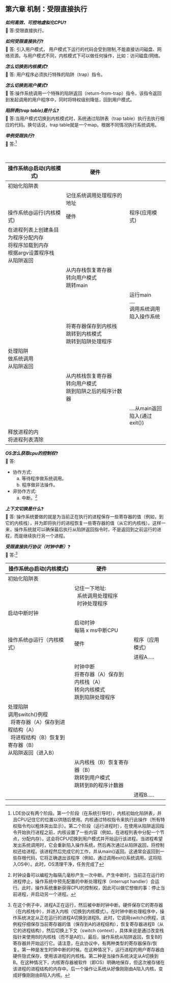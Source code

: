 ## 第六章 机制：受限直接执行

***如何高效、可控地虚拟化CPU***:question:   
:key: 答:受限直接执行。  

***如何受限直接执行***:question:    
:key: 答: 引入用户模式， 用户模式下运行的代码会受到限制,不能直接访问磁盘、网络资源。与用户模式不同，内核模式下可以做任何操作，比如：访问磁盘/网络。  

***怎么切换到内核模式***:question:  
:key: 答: 用户程序必须执行特殊的陷阱（trap）指令。  

***怎么切换到用户模式***:question:    
:key: 答:操作系统调用一个特殊的陷阱返回（return-from-trap）指令，该指令返回到发起调用的用户程序中，同时将特权级别降低，回到用户模式。  

***陷阱表(trap table)是什么***:question:  
:key: 答:当用户模式切换到内核模式时，系统通过陷阱表（trap table）执行去执行相应的代码。换句话说，trap table就是一个map。根据不同情况执行系统调用。

***举例受限执行***:question:   
:key: 答:[^1]   
 <table>
    　　　 <thead>
        　　　 <tr>
            　　　 <th>操作系统@启动(内核模式)</th>
            　　　 <th>硬件</th>
            　　　 <th></th>
            　　　 </tr>
        　　　 </thead>
    　　　 <tbody>
        　　　 <tr>
            　　　 <td>初始化陷阱表</td>
            　　　 <td></td>
            　　　 <td></td>
            　　　 </tr>
        　　　 <tr>
            　　　 <td></td>
            　　　 <td>记住系统调用处理程序的地址</td>
            　　　 <td></td>
            　　　 </tr>
        　　　 <tr>
            　　　 <td>操作系统@运行(内核模式)</td>
            　　　 <td>硬件</td>
            　　　 <td>程序(应用模式)</td>
            　　　 </tr>
        　　　 <tr>
            　　　 <td>在进程列表上创建条目 <br />
                为程序分配内存<br />
                将程序加载到内存<br />
                根据argv设置程序栈<br />
                从陷阱返回<br />
            </td>
            　　　 <td></td>
            　　　 <td></td>
            　　　 </tr>
        　　　 <tr>
            　　　 <td></td>
            　　　 <td>从内存栈恢复寄存器<br />
                转向用户模式<br />
                跳转main<br />
            </td>
            <td></td>
            　　　
        </tr>
        　　　 <tr>
            　　　 <td></td>
            　　　 <td></td>
            　　　 <td>
                运行main<br />
                ....<br />
                调用系统调用<br />
                陷入操作系统<br />
            </td>
            　　　 </tr>
        <tr>
            <td></td>
            <td>
                将寄存器保存到内核栈<br />
                跳转到内核模式<br />
                跳转到陷阱处理程序<br />
            </td>
            <td></td>
        </tr>
        <tr>
            <td>
                处理陷阱</br>
                做系统调用</br>
                从陷阱返回</br>
            </td>
            <td></td>
            <td></td>
        </tr>
        <tr>
            <td></td>
            <td>
                从内核栈恢复寄存器</br>
                转向用户模式</br>
                跳到陷阱之后的程序计数器</br>
            </td>
            <td></td>
        </tr>
        <tr>
            <td></td>
            <td></td>
            <td>
                ....从main返回</br>
                陷入(通过exit())</br>
            </td>
        </tr>
        <tr>
            <td>
                释放进程的内</br>
                将进程列表清除</br>
            </td>
             <td></td>
            <td></td>
        </tr>
    </tbody>
</table>      

***OS怎么获取cpu的控制权***:question:     
:key: 答:    
* 协作方式:   
&nbsp;&nbsp;&nbsp;a. 等待程序做系统调用。  
&nbsp;&nbsp;&nbsp;b. 程序做非法操作。  
* 非协作方式:  
&nbsp;&nbsp;&nbsp;a. 中断。[^2] 

***上下文切换是什么***:question:     
:key: 答: 操作系统要做的就是为当前正在执行的进程保存一些寄存器的值（例如，到它的内核栈），并为即将执行的进程恢复一些寄存器的值（从它的内核栈）。这样一来，操作系统就可以确保最后执行从陷阱返回指令时，不是返回到之前运行的进程，而是继续执行另一个进程。

***受限直接执行协议（时钟中断）***:question:        
:key: 答:[^3]  
<table>
    <thead>
        <tr>
            <th>操作系统@启动(内核模式)</th>
            <th>硬件</th>
            <th></th>
        </tr>
    </thead>
    <tbody>
        <tr>
            <td>初始化陷阱表</td>
            <td></td>
            <td></td>
        </tr>
        <tr>
            <td></td>
            <td>
                记住一下地址:<br />
                &nbsp;&nbsp;系统调用处理程序<br />
                &nbsp;&nbsp;时钟处理程序<br />
            </td>
            <td></td>
        </tr>
        <tr>
            <td>启动中断时钟</td>
            <td></td>
            <td></td>
        </tr>
        <tr>
            <td></td>
            <td>
                启动时钟</br>
                每隔 x ms中断CPU</br>
            </td>
            <td></td>
        </tr>
        <tr>
            <td>操作系统@运行（内核模式）</td>
            <td>硬件</td>
            <td>程序（应用模式）</td>
        </tr>
        <tr>
            <td></td>
            <td></td>
            <td>进程A.....</td>
        </tr>
        <tr>
            <td></td>
            <td>
                时钟中断<br />
                将寄存器（A）保存到内核栈（A）<br />
                转向内核模式<br />
                跳到陷阱处理程序<br />
            </td>
            <td></td>
        </tr>
        <tr>
            <td>
                处理陷阱<br />
                调用switch()例程<br />
                &nbsp;&nbsp;将寄存器（A）保存到进程结构（A） <br />
                &nbsp;&nbsp;将进程结构（B）恢复到寄存器（B）<br />
                从陷阱返回（进入B）<br />
            </td>
            <td></td>
            <td></td>
        </tr>
        <tr>
            <td></td>
            <td>
                从内核栈（B）恢复寄存器（B）<br />
                跳转到用户模式<br />
                跳转到B的程序计数器<br />
            </td>
            <td></td>
        </tr>
        <tr>
            <td></td>
            <td></td>
            <td>进程B.....</td>
        </tr>
    </tbody>
</table>  

[^1]: LDE协议有两个阶段。第一个阶段（在系统引导时），内核初始化陷阱表，并且CPU记住它的位置以供随后使用。内核通过特权指令来执行此操作（所有特权指令均以粗体突出显示）。第二个阶段（运行进程时），在使用从陷阱返回指令开始执行进程之前，内核设置了一些内容（例如，在进程列表中分配一个节点，分配内存）。这会将CPU切换到用户模式并开始运行该进程。当进程希望发出系统调用时，它会重新陷入操作系统，然后再次通过从陷阱返回，将控制权还给进程。该进程然后完成它的工作，并从main()返回。这通常会返回到一些存根代码，它将正确退出该程序（例如，通过调用exit()系统调用，这将陷入OS中）。此时，OS清理干净，任务完成了

[^2]: 时钟设备可以编程为每隔几毫秒产生一次中断。产生中断时，当前正在运行的进程停止，操作系统中预先配置的中断处理程序（interrupt handler）会运行。此时，操作系统重新获得CPU的控制权，因此可以做它想做的事：停止当前进程，并启动另一个进程。

[^3]: 在这个例子中，进程A正在运行，然后被中断时钟中断。硬件保存它的寄存器（在内核栈中），并进入内核（切换到内核模式）。在时钟中断处理程序中，操作系统决定从正在运行的进程A切换到进程B。此时，它调用switch()例程，该例程仔细保存当前寄存器的值（保存到A的进程结构），恢复寄存器进程B（从它的进程结构），然后切换上下文（switch context），具体来说是通过改变栈指针来使用B的内核栈（而不是A的）。最后，操作系统从陷阱返回，恢复B的寄存器并开始运行它。请注意，在此协议中，有两种类型的寄存器保存/恢复。第一种是发生时钟中断的时候。在这种情况下，运行进程的用户寄存器由硬件隐式保存，使用该进程的内核栈。第二种是当操作系统决定从A切换到B。在这种情况下，内核寄存器被软件（即OS）明确地保存，但这次被存储在该进程的进程结构的内存中。后一个操作让系统从好像刚刚由A陷入内核，变成好像刚刚由B陷入内核。